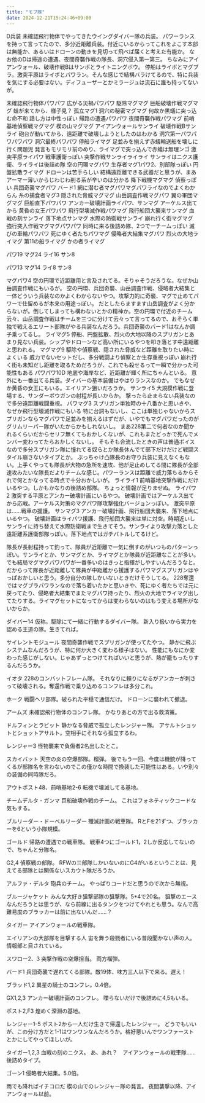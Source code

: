 ```yaml
---
title: "モブ隊"
date: 2024-12-21T15:24:46+09:00
---
```

D兵装
未確認飛行物体でやってきたウイングダイバー隊の兵装。
パワーランスを持って言ってたので、多分近距離兵装。付近にいるからってこれをよこす本部は無能か、あるいはドローンの動きを見切って飛べば届くと考えた有能か。
なお他のDは帰途の遭遇、夜間奇襲作戦の隊長、洞穴侵入第一第三。
ちなみにアイアンウォール、破壊作戦Bはサンボとライトニングボウ。
停船はライボとマグブラ。激突平原はライボとパワラン。そんな感じで結構バラけてるので、特に兵装を気にする必要はない。ディフューザーとかミラージュは流石に誰も持ってないが。

未確認飛行物体パワパワ
広がる災禍パワパワ
駆除マグマグ
巨船破壊作戦マグマグ
    蛙が来てから、様子見？
孤立マグ1
洞穴の秘密マグマグ
    何故か黒蟻に突っ込む命不和
    話し方は中性っぽい
帰路の遭遇パワパワ
夜間奇襲作戦パワマグ
前哨基地偵察戦マグマグ
楔の山マグマグ
アイアンウォールサンライ
破壊作戦Bサンライ
    砲台が動いてから、遠距離で破壊しようとしたのはわかる
洞穴第一パワパワパワパワ
洞穴最終パワパワ
停船ライマグ
    足並みを揃えず赤蟻輸送船を壊しに行く問題児
    発言もモリモリ前のめり、ライマグで突っ込んで赤蟻は無理ンゴ
激突平原ライパワ
    戦車護衛っぽい
突撃作戦サンライライライ
    サンライはニクス護衛、ライライは後詰め隊
空の円環マグパワ
生存者マグ1パワ2、別部隊っぽい
円盤拡散ライマグ
    ドローンは苦手らしい
    結構遠距離できる武器だと思うが、まあアーマー薄いからじわじわ削る系が辛いのは分かる
降下戦機マグマグ
    偵察っぽい
兵団奇襲マグパワ
    バード1
網に潜む者マグパワマグパワライなのでよくわからん
糸の捕食者マグ3
隠された脅威マグマグ
山岳調査作戦マグパワ
翼の軍団マグマグ
巨船直下パワパワ
アンカー破壊計画ライパワ、サンマグ
    アーケルス出てから
黄昏の女王パワパワ
飛行型壊滅作戦パワマグ
飛行船団大襲来サンマグ
血戦の刻サンライ
落下地点サンマグ
水際の防衛戦サンライ
崩れ行く街マグマグ
強行突入作戦マグマグパワパワ
    同時に来る後詰め隊、2つで一チームっぽい
滅びの車輪パワパワ
死にゆく者たちパワマグ
侵略者大結集マグパワ
烈火の大地ライマグ
第11の船ライマグ
かの者ライマグ

パワ19
マグ24
ライ16
サン8

パワ13
マグ14
ライ8
サン8



マグパワ4
    空の円環で近距離用と言及されてる。そりゃそうだろうな。なぜか山岳調査作戦にもいるが。
    空の円環、兵団奇襲、山岳調査作戦、侵略者大結集と一体どういう兵装なのかよくわからないやつ。攻撃力的に奇襲、マグで止めてパワーで仕留めるが本来の用途っぽい。
    だとしたらますます山岳調査がよく分からないが。倒してしまっても構わないとかの精神か。空の円環で付近のチーム云々、山岳調査作戦はチームを三つに分けて云々って言ってるので、おそらく単独で戦えるエリート部隊がやる兵装なんだろう。兵団奇襲のバード1はなんか調子乗ってるし。
ライマグ5
    停船、円盤拡散、烈火の大地以降のスプリガンとあまり見ない兵装。シップやドローンなど高い所にいるやつを叩き落とす中遠距離と思われる。
マグマグ9
    駆除や偵察戦、隠された脅威など距離を取りたい時によくいる
    威力でないセットだし、多分戦闘より偵察とか生存重視っぽい
    崩れ行く街も未知だし距離を取るためだろうが、これでも殺せるって一瞬で分かった可能性もある
パワパワ10D
    地底や海岸など、近距離が輝く所にちゃんといる。
    意外にも一番出てる兵装。ダイバーの基本装備はやはりランスなのか。
    でもなぜか黄昏の女王にもいる。エイリアン狙いだろうか。
サンライ5
    大規模作戦に登場する、サンダーボウガンの射程が長いからか。
    撃ったら止まらない兵装なので多分遠距離戦闘重視。
パワマグ3
    スプリガン単独時の十八番かと思いきや、なぜか飛行型壊滅作戦にもいる
    特に台詞もないし、ここは単独じゃないからスプリガンならマグパワで足並みを揃えるはずだが、いやでもマグパワだったのがグリムリーパー隊がいたからかもしれないし。
    まあ228第二で何者なのか聞かれるくらいだからセリフ無くてもおかしくないが、これもまたどっかで死んでメンバー変わってたらおかしくないし。
    そもそも合流したときの声は普通ボイスなので多分スプリガン隊に憧れてる奴らとか隊長休んでて部下だけだけど戦闘スタイル崩さないタイプとか。
    ぶっちゃけ凸隊長のお守り兵装に見えなくもない。上手くやっても隊長が大物の急所を速攻、他が足止めしてる間に隊長が全部速攻みたいな隊長だよりチームな感じ。パワーランスは距離で威力落ちるからそれで何とかなってる時点で十分おかしいが。
ライライ1
    前哨基地突撃作戦にだけいるやつ。しかもかなりの後詰め部隊。
    ちょっと情報が足りませぬ。
ライパワ2
    激突する平原とアンカー破壊計画にいるやつ。
    破壊計画ではアーケルス出てから応戦。アーケルス対策のマグパワ隊攻撃強化バージョンっぽい。
    激突平原は……戦車の援護。
サンマグ3
    アンカー破壊計画、飛行船団大襲来、落下地点にいるやつ。
    破壊計画はライパワ援護、飛行船団大襲来は単に対空。時期近いしサンライに持ち替えて水際防衛戦まで生きてそう。サンライより攻撃力落とした遠距離系護衛部隊っぽい。落下地点ではガチバトルしてるけど。


隊長が長射程持って釣って、隊員が近距離で一気に倒すのがいつものパターンっぽい。サンライとか、サンマグとか、ライマグとか隊員が近距離なことが多い。でも結局マグマグパワパワが一番多いのはきっと指揮がしやすいんだろうなと。
だからって隊長が近距離して隊員が中距離から援護するパワマグスプリガンはやっぱおかしいと思う。多分自分の隊しかいないときだけそうしてる。
228奪還ではマグブラパワランなので落ち着いたかと思いきや、死にゆく者たちでは元に戻ってたり、侵略者大結集でまたマグパワ持ったり、烈火の大地でライマグ出してたりする。ライマグセットになってからは変わらないのはもう変える場所がないからか。

ダイバー14
仮称。駆除にて一緒に行動するダイバー隊。
新入り扱いから実力を認める王道の隊。生きてれば。

サイレントモジュール
夜間奇襲作戦でスプリガンが使ってたやつ。
静かに飛ぶシステムなんだろうが、特に何か大きく変わる様子はない。
性能にもなにか変わった感じがしない。じゃあずっとつけてればいいと思うが、熱が籠もったりするんだろうか。

イオタ
228のコンバットフレーム隊。
それなりに頼りになるがアンカーが刺さって破壊される。奪還作戦で乗り込めるコンフレは多分これ。

ホーク
戦闘ヘリ部隊。破られた平穏で通信だけ。
ドローンに襲われて撤退。

アームズ
未確認飛行物体のコンフレ隊。
かなりあとの方で出る救済策。

ドルフィンとラビット
静かなる脅威で孤立したレンジャー隊。
アサルトショットとショットアサルト。空相手にそれなら孤立するわ。

レンジャー3
怪物襲来で負傷者2名出したとこ。

スカイバット
天空の炎の空爆部隊。榴弾。
後でもう一回、今度は機銃が降ってくるが部隊名を言わないのでこの僅かな時間で換装した可能性はある。いや別々の装備の同時隊だろ。

アウトポスト48、前哨基地2-6
転機で壊滅してる基地。

チームデルタ・ガンマ
巨船破壊作戦のチーム。
これはフォネティックコードな気もする。

ブルリーダー・ドーベルリーダー
殲滅計画の戦車隊。
RとFを21ずつ、ブラッカーを6という小隊規模。

ゴールド
帰路の遭遇での戦車隊。
戦車4つにゴールド1，2しか反応してないので、ちゃんと分隊名。

G2,4
偵察戦の部隊。
RFWの三部隊しかいないのにG4がいるということは、見えてる部隊とは関係ないスカウト隊だろうか。

アルファ・デルタ
砲兵のチーム。
やっぱりコードだと思うので次から無視。

ブルージャケット
みんな大好き狙撃部隊の狙撃隊。5*4で20名。
狙撃のエースなんだろうとは思うが、なら前線に出るタンクをつけてやれとも思う。なんで高難易度のブラッカーは前に出ないんだ……？

タイガー
アイアンウォールの戦車隊。

エイリアンの大部隊を目撃する人
宙を舞う殺戮者にいる普段聞かない声の人。
情報部と目されている。

スワロー2、3
突撃作戦の空爆担当。
両方榴弾。

バード1
兵団奇襲で遅れてくる部隊。敵19体、味方三人以下で来る。遅え！

ブラッド1,2
異星の騎士のコンフレ。0.4倍。

GX1,2,3
アンカー破壊計画のコンフレ。
喋らないだけで後詰めに4,5もいる。

ポスト2,F3
煌めく深淵の基地。

レンジャー1-5
ポスト2から一人だけ生きて帰還したレンジャー。
どうでもいいが、この分け方だと1-1はワンワンなんだろうか。格好悪いんでワンファーストとかにしてやってほしいが。

タイガー1,2,3
血戦の刻のニクス。
あ、あれ？　アイアンウォールの戦車隊……
後詰めタイプ。

ゴーン1
侵略者大結集。5.0倍。

雨でも降ればイチコロだ
楔の山でのレンジャー隊の発言。
夜間襲撃以降、アイアンウォール以前。
